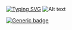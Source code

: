 [![Typing SVG](https://readme-typing-svg.herokuapp.com/?lines=hello+my+name+is;johannes&color=ffffff)](https://git.io/typing-svg)
![Alt text](https://spotify-recently-played-readme.vercel.app/api?user=johannesll)


[![Generic badge](https://img.shields.io/badge/html_skills-great-<COLOR>.svg)](https://shields.io/)
